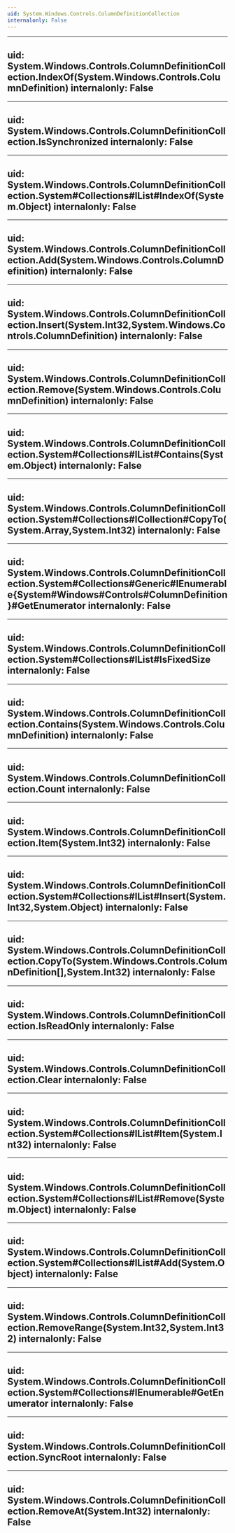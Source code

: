 ```yaml
---
uid: System.Windows.Controls.ColumnDefinitionCollection
internalonly: False
---
```


---
uid: System.Windows.Controls.ColumnDefinitionCollection.IndexOf(System.Windows.Controls.ColumnDefinition)
internalonly: False
---

---
uid: System.Windows.Controls.ColumnDefinitionCollection.IsSynchronized
internalonly: False
---

---
uid: System.Windows.Controls.ColumnDefinitionCollection.System#Collections#IList#IndexOf(System.Object)
internalonly: False
---

---
uid: System.Windows.Controls.ColumnDefinitionCollection.Add(System.Windows.Controls.ColumnDefinition)
internalonly: False
---

---
uid: System.Windows.Controls.ColumnDefinitionCollection.Insert(System.Int32,System.Windows.Controls.ColumnDefinition)
internalonly: False
---

---
uid: System.Windows.Controls.ColumnDefinitionCollection.Remove(System.Windows.Controls.ColumnDefinition)
internalonly: False
---

---
uid: System.Windows.Controls.ColumnDefinitionCollection.System#Collections#IList#Contains(System.Object)
internalonly: False
---

---
uid: System.Windows.Controls.ColumnDefinitionCollection.System#Collections#ICollection#CopyTo(System.Array,System.Int32)
internalonly: False
---

---
uid: System.Windows.Controls.ColumnDefinitionCollection.System#Collections#Generic#IEnumerable{System#Windows#Controls#ColumnDefinition}#GetEnumerator
internalonly: False
---

---
uid: System.Windows.Controls.ColumnDefinitionCollection.System#Collections#IList#IsFixedSize
internalonly: False
---

---
uid: System.Windows.Controls.ColumnDefinitionCollection.Contains(System.Windows.Controls.ColumnDefinition)
internalonly: False
---

---
uid: System.Windows.Controls.ColumnDefinitionCollection.Count
internalonly: False
---

---
uid: System.Windows.Controls.ColumnDefinitionCollection.Item(System.Int32)
internalonly: False
---

---
uid: System.Windows.Controls.ColumnDefinitionCollection.System#Collections#IList#Insert(System.Int32,System.Object)
internalonly: False
---

---
uid: System.Windows.Controls.ColumnDefinitionCollection.CopyTo(System.Windows.Controls.ColumnDefinition[],System.Int32)
internalonly: False
---

---
uid: System.Windows.Controls.ColumnDefinitionCollection.IsReadOnly
internalonly: False
---

---
uid: System.Windows.Controls.ColumnDefinitionCollection.Clear
internalonly: False
---

---
uid: System.Windows.Controls.ColumnDefinitionCollection.System#Collections#IList#Item(System.Int32)
internalonly: False
---

---
uid: System.Windows.Controls.ColumnDefinitionCollection.System#Collections#IList#Remove(System.Object)
internalonly: False
---

---
uid: System.Windows.Controls.ColumnDefinitionCollection.System#Collections#IList#Add(System.Object)
internalonly: False
---

---
uid: System.Windows.Controls.ColumnDefinitionCollection.RemoveRange(System.Int32,System.Int32)
internalonly: False
---

---
uid: System.Windows.Controls.ColumnDefinitionCollection.System#Collections#IEnumerable#GetEnumerator
internalonly: False
---

---
uid: System.Windows.Controls.ColumnDefinitionCollection.SyncRoot
internalonly: False
---

---
uid: System.Windows.Controls.ColumnDefinitionCollection.RemoveAt(System.Int32)
internalonly: False
---
